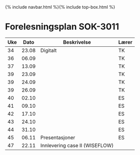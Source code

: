 {% include navbar.html %}{% include top-box.html %}
# Forelesningsplan  SOK-3011

| Uke | Dato       | Beskrivelse                | Lærer   |
|-----|------------|----------------------------|---------|
| 34  | 23.08 | Digitalt | TK |
| 36  | 06.09 |        | TK |
| 37  | 13.09 |       | TK |
| 39  | 23.09 |       | TK |
| 39  | 24.09 |       | TK |
| 39  | 26.09 |       | TK |
| 40  | 02.10 |       | ES|
| 41  | 09.10 |       | ES|
| 42  | 17.10 |       | ES|
| 43  | 24.10 |       | ES|
| 44  | 31.10 |       | ES|
| 45  | 06.11 | Presentasjoner       | ES|
| 47  | 22.11 | Innlevering case II (WISEFLOW)         |         |






